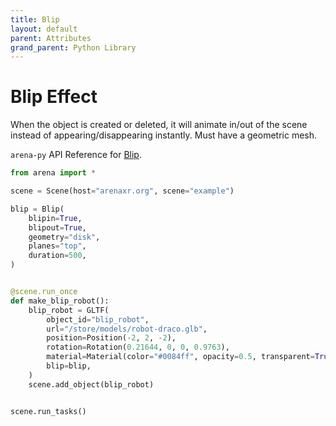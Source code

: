 ```yaml
---
title: Blip
layout: default
parent: Attributes
grand_parent: Python Library
---
```


# Blip Effect

When the object is created or deleted, it will animate in/out of the scene instead of appearing/disappearing instantly. Must have a geometric mesh.

`arena-py` API Reference for [Blip](/content/python-api/attributes/blip).

```python
from arena import *

scene = Scene(host="arenaxr.org", scene="example")

blip = Blip(
    blipin=True,
    blipout=True,
    geometry="disk",
    planes="top",
    duration=500,
)


@scene.run_once
def make_blip_robot():
    blip_robot = GLTF(
        object_id="blip_robot",
        url="/store/models/robot-draco.glb",
        position=Position(-2, 2, -2),
        rotation=Rotation(0.21644, 0, 0, 0.9763),
        material=Material(color="#0084ff", opacity=0.5, transparent=True),
        blip=blip,
    )
    scene.add_object(blip_robot)


scene.run_tasks()
```
